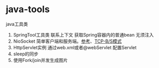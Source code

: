 # java-tools
java工具类

1. SpringTool工具类 联系上下文 获取Spring容器内的普通bean 无须注入
2. NioSocket 简单客户端和服务端。[参考](http://www.importnew.com/19816.html)、[TCP-B/S模式](http://www.oschina.net/question/54100_33530)
3. HttpServlet实例 通过web.xml或者@webServlet 配置Servlet
4. sleep的同步
5. 使用Fork/join并发生成图片